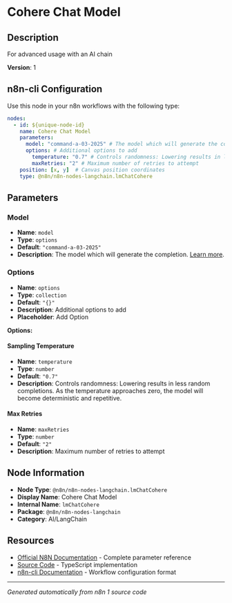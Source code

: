 # Cohere Chat Model

## Description

For advanced usage with an AI chain

**Version**: 1

## n8n-cli Configuration

Use this node in your n8n workflows with the following type:

```yaml
nodes:
  - id: ${unique-node-id}
    name: Cohere Chat Model
    parameters:
      model: "command-a-03-2025" # The model which will generate the completion. <a href="https://docs.cohere.com/docs/models">Learn more</a>.
      options: # Additional options to add
        temperature: "0.7" # Controls randomness: Lowering results in less random completions. As the temperature approaches zero, the model will become deterministic and repetitive.
        maxRetries: "2" # Maximum number of retries to attempt
    position: [x, y]  # Canvas position coordinates
    type: @n8n/n8n-nodes-langchain.lmChatCohere
```

## Parameters

### Model

- **Name**: `model`
- **Type**: `options`
- **Default**: `"command-a-03-2025"`
- **Description**: The model which will generate the completion. <a href="https://docs.cohere.com/docs/models">Learn more</a>.

### Options

- **Name**: `options`
- **Type**: `collection`
- **Default**: `"{}"`
- **Description**: Additional options to add
- **Placeholder**: Add Option

**Options:**

#### Sampling Temperature
- **Name**: `temperature`
- **Type**: `number`
- **Default**: `"0.7"`
- **Description**: Controls randomness: Lowering results in less random completions. As the temperature approaches zero, the model will become deterministic and repetitive.

#### Max Retries
- **Name**: `maxRetries`
- **Type**: `number`
- **Default**: `"2"`
- **Description**: Maximum number of retries to attempt



## Node Information

- **Node Type**: `@n8n/n8n-nodes-langchain.lmChatCohere`
- **Display Name**: Cohere Chat Model
- **Internal Name**: `lmChatCohere`
- **Package**: `@n8n/n8n-nodes-langchain`
- **Category**: AI/LangChain

## Resources

- [Official N8N Documentation](https://docs.n8n.io/integrations/builtin/cluster-nodes/root-nodes/n8n-nodes-langchain.lmchatcohere/) - Complete parameter reference
- [Source Code](https://github.com/n8n-io/n8n/blob/master/packages/@n8n/nodes-langchain/nodes/llms/LmChatCohere/LmChatCohere.node.ts) - TypeScript implementation
- [n8n-cli Documentation](https://github.com/edenreich/n8n-cli) - Workflow configuration format

---
*Generated automatically from n8n 1 source code*
